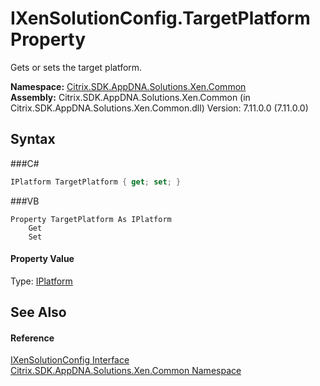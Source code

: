 # IXenSolutionConfig.TargetPlatform Property 
 

Gets or sets the target platform.

**Namespace:**&nbsp;<a href="N_Citrix_SDK_AppDNA_Solutions_Xen_Common">Citrix.SDK.AppDNA.Solutions.Xen.Common</a><br />**Assembly:**&nbsp;Citrix.SDK.AppDNA.Solutions.Xen.Common (in Citrix.SDK.AppDNA.Solutions.Xen.Common.dll) Version: 7.11.0.0 (7.11.0.0)

## Syntax

###C#
```csharp
IPlatform TargetPlatform { get; set; }
```

###VB
```vbnet
Property TargetPlatform As IPlatform
	Get
	Set
```


#### Property Value
Type: <a href="T_Citrix_SDK_AppDNA_Solutions_Xen_Common_IPlatform">IPlatform</a>

## See Also


#### Reference
<a href="T_Citrix_SDK_AppDNA_Solutions_Xen_Common_IXenSolutionConfig">IXenSolutionConfig Interface</a><br /><a href="N_Citrix_SDK_AppDNA_Solutions_Xen_Common">Citrix.SDK.AppDNA.Solutions.Xen.Common Namespace</a><br />